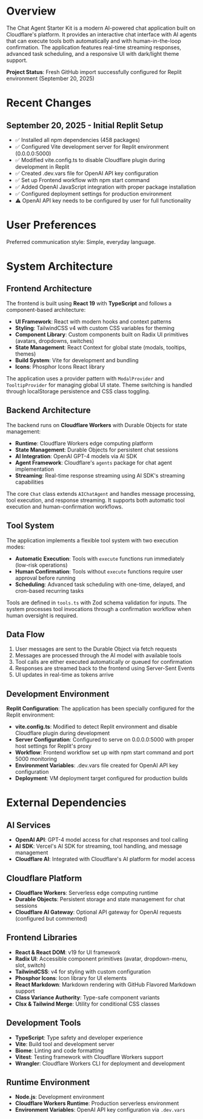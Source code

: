 # Overview

The Chat Agent Starter Kit is a modern AI-powered chat application built on Cloudflare's platform. It provides an interactive chat interface with AI agents that can execute tools both automatically and with human-in-the-loop confirmation. The application features real-time streaming responses, advanced task scheduling, and a responsive UI with dark/light theme support.

**Project Status**: Fresh GitHub import successfully configured for Replit environment (September 20, 2025)

# Recent Changes

## September 20, 2025 - Initial Replit Setup
- ✅ Installed all npm dependencies (458 packages)
- ✅ Configured Vite development server for Replit environment (0.0.0.0:5000)
- ✅ Modified vite.config.ts to disable Cloudflare plugin during development in Replit
- ✅ Created .dev.vars file for OpenAI API key configuration
- ✅ Set up Frontend workflow with npm start command
- ✅ Added OpenAI JavaScript integration with proper package installation
- ✅ Configured deployment settings for production environment
- ⚠️ OpenAI API key needs to be configured by user for full functionality

# User Preferences

Preferred communication style: Simple, everyday language.

# System Architecture

## Frontend Architecture

The frontend is built using **React 19** with **TypeScript** and follows a component-based architecture:

- **UI Framework**: React with modern hooks and context patterns
- **Styling**: TailwindCSS v4 with custom CSS variables for theming
- **Component Library**: Custom components built on Radix UI primitives (avatars, dropdowns, switches)
- **State Management**: React Context for global state (modals, tooltips, themes)
- **Build System**: Vite for development and bundling
- **Icons**: Phosphor Icons React library

The application uses a provider pattern with `ModalProvider` and `TooltipProvider` for managing global UI state. Theme switching is handled through localStorage persistence and CSS class toggling.

## Backend Architecture

The backend runs on **Cloudflare Workers** with Durable Objects for state management:

- **Runtime**: Cloudflare Workers edge computing platform
- **State Management**: Durable Objects for persistent chat sessions
- **AI Integration**: OpenAI GPT-4 models via AI SDK
- **Agent Framework**: Cloudflare's `agents` package for chat agent implementation
- **Streaming**: Real-time response streaming using AI SDK's streaming capabilities

The core `Chat` class extends `AIChatAgent` and handles message processing, tool execution, and response streaming. It supports both automatic tool execution and human-confirmation workflows.

## Tool System

The application implements a flexible tool system with two execution modes:

- **Automatic Execution**: Tools with `execute` functions run immediately (low-risk operations)
- **Human Confirmation**: Tools without `execute` functions require user approval before running
- **Scheduling**: Advanced task scheduling with one-time, delayed, and cron-based recurring tasks

Tools are defined in `tools.ts` with Zod schema validation for inputs. The system processes tool invocations through a confirmation workflow when human oversight is required.

## Data Flow

1. User messages are sent to the Durable Object via fetch requests
2. Messages are processed through the AI model with available tools
3. Tool calls are either executed automatically or queued for confirmation
4. Responses are streamed back to the frontend using Server-Sent Events
5. UI updates in real-time as tokens arrive

## Development Environment

**Replit Configuration**: The application has been specially configured for the Replit environment:

- **vite.config.ts**: Modified to detect Replit environment and disable Cloudflare plugin during development
- **Server Configuration**: Configured to serve on 0.0.0.0:5000 with proper host settings for Replit's proxy
- **Workflow**: Frontend workflow set up with npm start command and port 5000 monitoring
- **Environment Variables**: .dev.vars file created for OpenAI API key configuration
- **Deployment**: VM deployment target configured for production builds

# External Dependencies

## AI Services
- **OpenAI API**: GPT-4 model access for chat responses and tool calling
- **AI SDK**: Vercel's AI SDK for streaming, tool handling, and message management
- **Cloudflare AI**: Integrated with Cloudflare's AI platform for model access

## Cloudflare Platform
- **Cloudflare Workers**: Serverless edge computing runtime
- **Durable Objects**: Persistent storage and state management for chat sessions
- **Cloudflare AI Gateway**: Optional API gateway for OpenAI requests (configured but commented)

## Frontend Libraries
- **React & React DOM**: v19 for UI framework
- **Radix UI**: Accessible component primitives (avatar, dropdown-menu, slot, switch)
- **TailwindCSS**: v4 for styling with custom configuration
- **Phosphor Icons**: Icon library for UI elements
- **React Markdown**: Markdown rendering with GitHub Flavored Markdown support
- **Class Variance Authority**: Type-safe component variants
- **Clsx & Tailwind Merge**: Utility for conditional CSS classes

## Development Tools
- **TypeScript**: Type safety and developer experience
- **Vite**: Build tool and development server
- **Biome**: Linting and code formatting
- **Vitest**: Testing framework with Cloudflare Workers support
- **Wrangler**: Cloudflare Workers CLI for deployment and development

## Runtime Environment
- **Node.js**: Development environment
- **Cloudflare Workers Runtime**: Production serverless environment
- **Environment Variables**: OpenAI API key configuration via `.dev.vars`